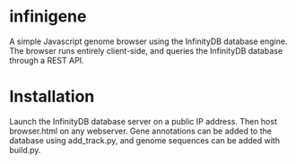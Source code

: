 # infinigene
A simple Javascript genome browser using the InfinityDB database engine. The browser runs entirely client-side, and queries the InfinityDB database through a REST API.

# Installation
Launch the InfinityDB database server on a public IP address. Then host browser.html on any webserver. Gene annotations can be added to the database using add_track.py, and genome sequences can be added with build.py. 
